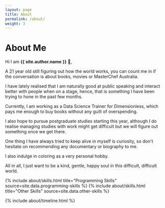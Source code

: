 ```yaml
---
layout: page
title: About
permalink: /about/
weight: 3
---
```


# **About Me**

Hi I am **{{ site.author.name }}** :wave:,<br>

A 21 year old still figuring out how the world works, you can count me in if the conversation is about books, movies or MasterChef Australia. 

I have lately realised that I am naturally good at public speaking and interact better with people when on a stage, hence, that is something I have been trying to hone in the past few months. 

Currently, I am working as a Data Science Trainer for Dimensionless, which pays me enough to buy books without any guilt of overspending. 

I also hope to pursue postgraduate studies starting this year, although I do realise managing studies with work might get difficult but we will figure out something once we get there. 

One thing I have always tried to keep alive in myself is curiosity, so don't hesitate on recommending any documentary or biography to me. 

I also indulge in coloring as a very personal hobby. 

All in all, I just want to be a kind, gentle, happy soul in this difficult, difficult world. 

{% include about/skills.html title="Programming Skills" source=site.data.programming-skills %} {% include about/skills.html title="Other Skills" source=site.data.other-skills %}

{% include about/timeline.html %} 
